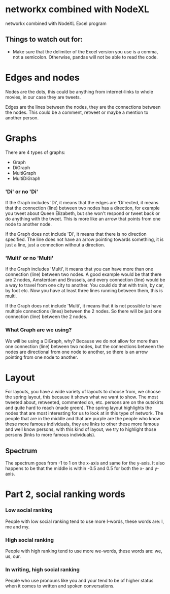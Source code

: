 # networkx combined with NodeXL
networkx combined with NodeXL Excel program

## Things to watch out for:
- Make sure that the delimiter of the Excel version you use is a comma,
not a semicolon. Otherwise, pandas will not be able to read the code.

# Edges and nodes
Nodes are the dots, this could be anything from internet-links to whole movies,
in our case they are tweets.

Edges are the lines between the nodes, they are the connections between the nodes.
This could be a comment, retweet or maybe a mention to another person.

# Graphs
There are 4 types of graphs:
- Graph
- DiGraph
- MultiGraph
- MultiDiGraph

### 'Di' or no 'Di'
If the Graph includes 'Di', it means that the edges are 'Di'rected,
it means that the connection (line) between two nodes has a direction, for example
you tweet about Queen Elizabeth, but she won't respond or tweet back or do anything
with the tweet. This is more like an arrow that points from one node to another node.

If the Graph does not include 'Di', it means that there is no direction specified.
The line does not have an arrow pointing towards something, it is just a line, 
just a connection without a direction.

### 'Multi' or no 'Multi'
If the Graph includes 'Multi', it means that you can have more than one connection
(line) between two nodes. A good example would be that there are 2 nodes,
Amsterdam and Brussels, and every connection (line) would be a way to travel from
one city to another. You could do that with train, by car, by foot etc. Now you have
at least three lines running between them, this is multi.

If the Graph does not include 'Multi', it means that it is not possible to have
multiple connections (lines) between the 2 nodes. So there will be just one connection
(line) between the 2 nodes.

### What Graph are we using?
We will be using a DiGraph, why? Because we do not allow for more than one connection
(line) between two nodes, but the connections between the nodes are directional from
one node to another, so there is an arrow pointing from one node to another.

# Layout
For layouts, you have a wide variety of layouts to choose from, we choose the spring
layout, this because it shows what we want to show. The most tweeted about, retweeted,
commented on, etc. persons are on the outskirts and quite hard to reach (made green).
The spring layout highlights the nodes that are most interesting for us to look at 
in this type of network. The people that are in the middle and that are purple are
the people who know these more famous individuals, they are links to other these 
more famous and well know persons, with this kind of layout, we try to highlight 
those persons (links to more famous individuals).

## Spectrum
The spectrum goes from -1 to 1 on the x-axis and same for the y-axis. It also happens
to be that the middle is within -0.5 and 0.5 for both the x- and y-axis.

# Part 2, social ranking words
### Low social ranking
People with low social ranking tend to use more I-words, these words are: I, me and my.

### High social ranking
People with high ranking tend to use more we-words, these words are: we, us, our.

### In writing, high social ranking
People who use pronouns like you and your tend to be of higher status when it comes to written
and spoken conversations.
